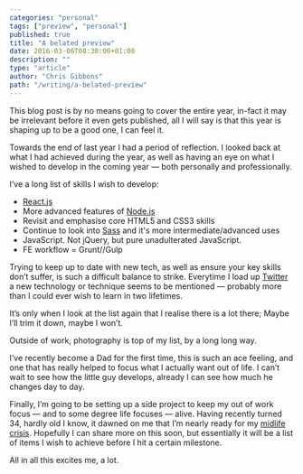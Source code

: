 ```yaml
---
categories: "personal"
tags: ["preview", "personal"]
published: true
title: "A belated preview"
date: 2016-03-06T08:30:00+01:00
description: ""
type: "article"
author: "Chris Gibbons"
path: "/writing/a-belated-preview"
---
```


This blog post is by no means going to cover the entire year, in-fact it may be irrelevant before it even gets published, all I will say is that this year is shaping up to be a good one, I can feel it.

Towards the end of last year I had a period of reflection. I looked back at what I had achieved during the year, as well as having an eye on what I wished to develop in the coming year &mdash; both personally and professionally.

I&rsquo;ve a long list of skills I wish to develop:

* [React.js](https://facebook.github.io/react/)
* More advanced features of [Node.js](https://nodejs.org/)
* Revisit and emphasise core HTML5 and CSS3 skills
* Continue to look into [Sass](https://sass-lang.com/) and it's more intermediate/advanced uses
* JavaScript. Not jQuery, but pure unadulterated JavaScript.
* FE workflow = Grunt//Gulp

Trying to keep up to date with new tech, as well as ensure your key skills don&rsquo;t suffer, is such a difficult balance to strike. Everytime I load up [Twitter](https://twitter.com/_gbbns) a new technology or technique seems to be mentioned &mdash; probably more than I could ever wish to learn in two lifetimes.

It&rsquo;s only when I look at the list again that I realise there is a lot there; Maybe I&rsquo;ll trim it down, maybe I won&rsquo;t.

Outside of work, photography is top of my list, by a long long way.

I&rsquo;ve recently become a Dad for the first time, this is such an ace feeling, and one that has really helped to focus what I actually want out of life. I can&rsquo;t wait to see how the little guy develops, already I can see how much he changes day to day.

Finally, I&rsquo;m going to be setting up a side project to keep my out of work focus &mdash; and to some degree life focuses &mdash; alive. Having recently turned 34, hardly old I know, it dawned on me that I&rsquo;m nearly ready for my [midlife crisis](https://en.wikipedia.org/wiki/Midlife_crisis). Hopefully I can share more on this soon, but essentially it will be a list of items I wish to achieve before I hit a certain milestone.

All in all this excites me, a lot.
